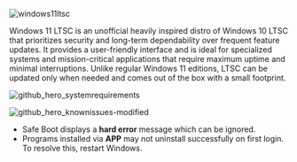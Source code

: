 ![windows11ltsc](https://user-images.githubusercontent.com/96759883/219713402-be82fdc0-01cd-4ff3-8e10-91dd59e4bf49.png)

Windows 11 LTSC is an unofficial heavily inspired distro of Windows 10 LTSC that prioritizes security and long-term dependability over frequent feature updates. It provides a user-friendly interface and is ideal for specialized systems and mission-critical applications that require maximum uptime and minimal interruptions. Unlike regular Windows 11 editions, LTSC can be updated only when needed and comes out of the box with a small footprint.

![github_hero_systemrequirements](https://user-images.githubusercontent.com/96759883/219724539-0caefe5b-875d-42ba-812a-3fe4bd715b93.png)

![github_hero_knownissues-modified](https://user-images.githubusercontent.com/96759883/219673927-2c6d506b-3e0f-4ab2-8a9f-1e0036e613e0.png)

- Safe Boot displays a **hard error** message which can be ignored.
- Programs installed via **APP** may not uninstall successfully on first login. To resolve this, restart Windows.
